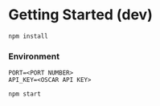 # Getting Started (dev)

`npm install`

### Environment

```
PORT=<PORT NUMBER>
API_KEY=<OSCAR API KEY>
```

`npm start`


